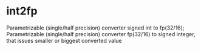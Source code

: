 # int2fp
Parametrizable (single/half precision) converter signed int to fp(32/16); Parametrizable (single/half precision) converter fp(32/16) to signed integer, that issues smaller or biggest converted value
